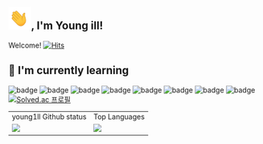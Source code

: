 ## <img src="asset/waving-hand.gif" height="45"/>, I'm Young ill!

Welcome!
[![Hits](https://hits.seeyoufarm.com/api/count/incr/badge.svg?url=https%3A%2F%2Fgithub.com%2Fyoung1ll&count_bg=%2379C83D&title_bg=%23555555&icon=github.svg&icon_color=%23E7E7E7&title=young1ll&edge_flat=false)](https://hits.seeyoufarm.com)                

## 🌱 I'm currently learning

![badge](https://img.shields.io/badge/Java-ED8B00?style=flat-square&logo=OpenJDK&logoColor=fff) 
![badge](https://img.shields.io/badge/Spring-6DB33F?style=flat-square&logo=Spring&logoColor=fff)
![badge](https://img.shields.io/badge/Python-276DC3?style=flat-square&logo=Python&logoColor=fff)
![badge](https://img.shields.io/badge/R-276DC3?style=flat-square&logo=r&logoColor=white)
![badge](https://img.shields.io/badge/MySQL-4479A1?style=flat-square&logo=mysql&logoColor=white) ![badge](https://img.shields.io/badge/MariaDB-003545?style=flat-square&logo=MariaDB&logoColor=white)
![badge](https://img.shields.io/badge/JavaScript-F7DF1E?style=flat-square&logo=javascript&logoColor=000)
![badge](https://img.shields.io/badge/react-0088CC?style=flat-square&logo=react&logoColor=white) [![Solved.ac 프로필](http://mazassumnida.wtf/api/mini/generate_badge?boj=y_kyul)](https://solved.ac/y_kyul)



<table>
    <tr align="center">
        <td>young1ll Github status</td>
        <td>Top Languages</td>
    </tr>
    <tr>
        <td>
            <img src="https://github-readme-stats.vercel.app/api?username=young1ll&show_icons=true&count_private=true&theme=transparent&hide_title=true&line_height=22" />
        </td>
        <td>
            <img src="https://github-readme-stats.vercel.app/api/top-langs/?username=young1ll&layout=compact">
        </td>
    </tr>
</table>
